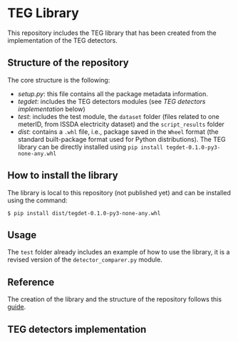 # TEG Library 
This repository includes the TEG library that has been created from the implementation of the TEG detectors.

## Structure of the repository
The core structure is the following:
- *setup.py*:  this file  contains all the package metadata information. 
- *tegdet*: includes the TEG detectors modules  (see *TEG detectors implementation* below)
- *test*: includes the test module, the ```dataset``` folder (files related to one meterID, from ISSDA electricity dataset) and the ```script_results``` folder
- *dist*: contains a ```.whl``` file, i.e., package saved in the ```Wheel``` format (the standard built-package format used for Python distributions). 
The TEG library can be directly installed   using ```pip install tegdet-0.1.0-py3-none-any.whl``` 

 
## How to install the library
The library is local to this repository (not published yet) and can be installed using the command:

```$ pip install dist/tegdet-0.1.0-py3-none-any.whl```

## Usage
The ```test``` folder already includes an example of how to use the library, it is a revised version of the ```detector_comparer.py``` module.

## Reference
The creation of the library and the structure of the repository follows this  [guide](https://medium.com/analytics-vidhya/how-to-create-a-python-library-7d5aea80cc3f).


## TEG detectors implementation

